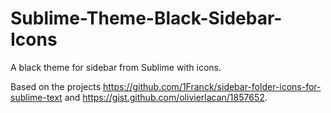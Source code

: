 Sublime-Theme-Black-Sidebar-Icons
=================================

A black theme for sidebar from Sublime with icons.

Based on the projects https://github.com/1Franck/sidebar-folder-icons-for-sublime-text and https://gist.github.com/olivierlacan/1857652.
